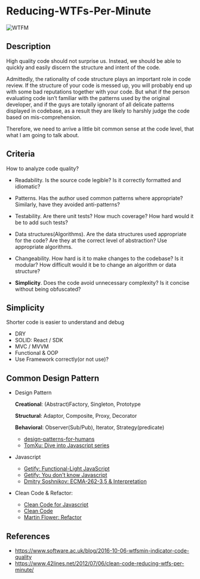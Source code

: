 # Reducing-WTFs-Per-Minute
![WTFM](http://www.osnews.com/images/comics/wtfm.jpg)


## Description
High quality code should not surprise us. Instead, we should be able to quickly and easily discern the structure and intent of the code.

Admittedly, the rationality of code structure plays an important role in code review. If the structure of your code is messed up, you will probably end up with some bad reputations together with your code. But what if the person evaluating code isn’t familiar with the patterns used by the original developer, and if the guys are totally ignorant of all delicate patterns displayed in codebase, as a result they are likely to harshly judge the code based on mis-comprehension. 

Therefore, we need to arrive a little bit common sense at the code level, that what I am going to talk about.


## Criteria
How to analyze code quality?

- Readability. 
Is the source code legible? Is it correctly formatted and idiomatic?

- Patterns. 
Has the author used common patterns where appropriate? Similarly, have they avoided anti-patterns?

- Testability. 
Are there unit tests? How much coverage? How hard would it be to add such tests?

- Data structures(Algorithms). 
Are the data structures used appropriate for the code? Are they at the correct level of abstraction? Use appropriate algorithms.

- Changeability. 
How hard is it to make changes to the codebase? Is it modular? How difficult would it be to change an algorithm or data structure?

- **Simplicity**.
Does the code avoid unnecessary complexity? Is it concise without being obfuscated?


## Simplicity
Shorter code is easier to understand and debug

- DRY
- SOLID: React / SDK
- MVC / MVVM
- Functional & OOP
- Use Framework correctly(or not use)?


## Common Design Pattern

* Design Pattern
    
    **Creational**: (Abstract)Factory, Singleton, Prototype
    
    **Structural**: Adaptor, Composite, Proxy, Decorator
    
    **Behavioral**: Observer(Sub/Pub), Iterator, Strategy(predicate)

    - [design-patterns-for-humans](https://github.com/kamranahmedse/design-patterns-for-humans)
    - [TomXu: Dive into Javascript series](http://www.cnblogs.com/TomXu/archive/2011/12/15/2288411.html) 

* Javascript
    - [Getify: Functional-Light JavaScript](https://github.com/getify/Functional-Light-JS)
    - [Getify: You don't know Javascript](https://github.com/getify/You-Dont-Know-JS)
    - [Dmitry Soshnikov: ECMA-262-3,5 & Interpretation](http://dmitrysoshnikov.com/)

    
* Clean Code & Refactor:
    - [Clean Code for Javascript](https://github.com/ryanmcdermott/clean-code-javascript)
    - [Clean Code](https://www.amazon.com/Clean-Code-Handbook-Software-Craftsmanship/dp/0132350882)
    - [Martin Flower: Refactor](https://martinfowler.com/books/#refactoring)


## References
- https://www.software.ac.uk/blog/2016-10-06-wtfsmin-indicator-code-quality
- https://www.42lines.net/2012/07/06/clean-code-reducing-wtfs-per-minute/


